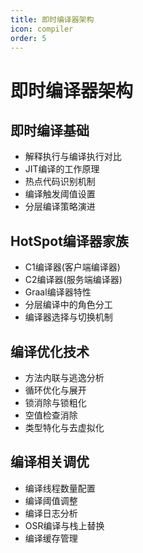 ```yaml
---
title: 即时编译器架构
icon: compiler
order: 5
---
```


# 即时编译器架构

## 即时编译基础

- 解释执行与编译执行对比
- JIT编译的工作原理
- 热点代码识别机制
- 编译触发阈值设置
- 分层编译策略演进

## HotSpot编译器家族

- C1编译器(客户端编译器)
- C2编译器(服务端编译器)
- Graal编译器特性
- 分层编译中的角色分工
- 编译器选择与切换机制

## 编译优化技术

- 方法内联与逃逸分析
- 循环优化与展开
- 锁消除与锁粗化
- 空值检查消除
- 类型特化与去虚拟化

## 编译相关调优

- 编译线程数量配置
- 编译阈值调整
- 编译日志分析
- OSR编译与栈上替换
- 编译缓存管理
